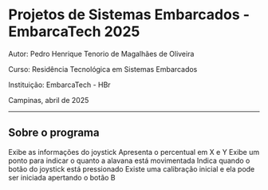 # Projetos de Sistemas Embarcados - EmbarcaTech 2025

Autor: Pedro Henrique Tenorio de Magalhães de Oliveira

Curso: Residência Tecnológica em Sistemas Embarcados

Instituição: EmbarcaTech - HBr

Campinas, abril de 2025

---

## Sobre o programa

Exibe as informações do joystick
Apresenta o percentual em X e Y
Exibe um ponto para indicar o quanto a alavana está movimentada
Indica quando o botão do joystick está pressionado
Existe uma calibração inicial e ela pode ser iniciada apertando o botão B

